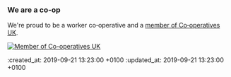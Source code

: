 ### We are a co-op

We're proud to be a worker co&#x2011;operative and a [member of Co&#x2011;operatives UK](https://www.uk.coop/directory/go-free-range).

<a href="https://www.uk.coop/">
  <img alt="Member of Co-operatives UK" src="<%= image_path('coops_uk_logo.png') %>" />
</a>

:created_at: 2019-09-21 13:23:00 +0100
:updated_at: 2019-09-21 13:23:00 +0100
